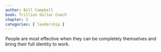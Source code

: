 ```yaml
---
author: Bill Campbell
book: Trillion Dollar Coach
chapter: 3
categories: [ leadership ]
---
```

People are most effective 
when they can be completely themselves 
and bring their full identity to work. 
